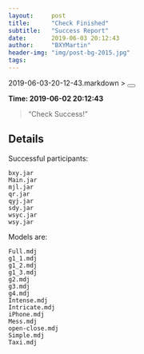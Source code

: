 ```yaml
---
layout:     post
title:      "Check Finished"
subtitle:   "Success Report"
date:       2019-06-03 20:12:43
author:     "BXYMartin"
header-img: "img/post-bg-2015.jpg"
tags:
---
```


<div><label id="file">2019-06-03-20-12-43.markdown</label> > <button class="btn btn-default" id="delete" onclick="del()"></button></div>

**Time: 2019-06-02 20:12:43**

> “Check Success!”


## Details

Successful participants:

```
bxy.jar
Main.jar
mjl.jar
qr.jar
qyj.jar
sdy.jar
wsyc.jar
wsy.jar
```

Models are:

```
Full.mdj
g1_1.mdj
g1_2.mdj
g1_3.mdj
g2.mdj
g3.mdj
g4.mdj
Intense.mdj
Intricate.mdj
iPhone.mdj
Mess.mdj
open-close.mdj
Simple.mdj
Taxi.mdj
```

<script type="text/javascript">
    var auth = Encryption.decrypt("97bdb22cd5e6519f625ffdd9db57f9220a985677eaa1345042527368ea1ac372187ba84740355e9b03070340");
    var name = document.getElementById("file").innerHTML;
    function del() {
        Github.delPost({OAuth: "\"" + auth + "\"", selector: '#delete', path: "\"" + name + "\""});
    };
    window.onload = function() {
        Github.hasPost({OAuth: "\"" + auth + "\"", selector: '#delete', path: "\"" + name + "\""});
    }
</script>

